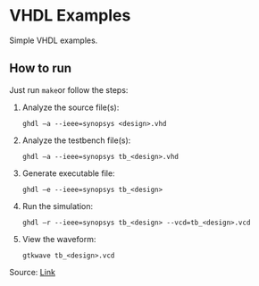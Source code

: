 # VHDL Examples

Simple VHDL examples.

## How to run

Just run ```make```or follow the steps:

1.  Analyze the source file(s):

        ghdl –a --ieee=synopsys <design>.vhd

2.  Analyze the testbench file(s):

        ghdl –a --ieee=synopsys tb_<design>.vhd

3.  Generate executable file:

        ghdl –e --ieee=synopsys tb_<design>

4.  Run the simulation:

        ghdl –r --ieee=synopsys tb_<design> --vcd=tb_<design>.vcd

5.  View the waveform:

        gtkwave tb_<design>.vcd

Source: [Link](https://www.physi.uni-heidelberg.de/~angelov/VHDL/VHDL_SS09_Teil05.pdf)
